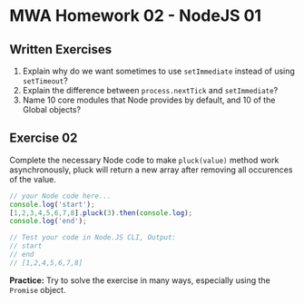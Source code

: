 # MWA Homework 02 - NodeJS 01
## Written Exercises
1. Explain why do we want sometimes to use `setImmediate` instead of using `setTimeout`? 
2. Explain the difference between `process.nextTick` and `setImmediate`?
3. Name 10 core modules that Node provides by default, and 10 of the Global objects?

## Exercise 02
Complete the necessary Node code to make `pluck(value)` method work asynchronously, pluck will return a new array after removing all occurences of the value.  
```javascript
// your Node code here...
console.log('start');
[1,2,3,4,5,6,7,8].pluck(3).then(console.log);
console.log('end');

// Test your code in Node.JS CLI, Output:
// start
// end
// [1,2,4,5,6,7,8]
```
**Practice:** Try to solve the exercise in many ways, especially using the `Promise` object.
